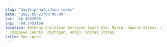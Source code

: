 ```yaml
---
slug: "daytrip/na/us/soo-locks"
date: '2025-05-23T00:00:00'
lat: '46.4952996'
lng: '-84.3453169'
location: Bethany Christian Services Sault Ste. Marie, Dawson Street, Sault Ste. Marie,
  Chippewa County, Michigan, 49783, United States
title: Soo Locks
---
```



